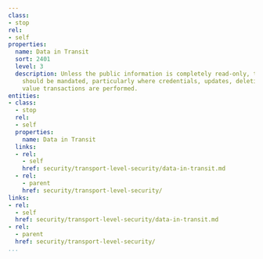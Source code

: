 ```yaml
---
class:
- stop
rel:
- self
properties:
  name: Data in Transit
  sort: 2401
  level: 3
  description: Unless the public information is completely read-only, the use of TLS
    should be mandated, particularly where credentials, updates, deletions, and any
    value transactions are performed.
entities:
- class:
  - stop
  rel:
  - self
  properties:
    name: Data in Transit
  links:
  - rel:
    - self
    href: security/transport-level-security/data-in-transit.md
  - rel:
    - parent
    href: security/transport-level-security/
links:
- rel:
  - self
  href: security/transport-level-security/data-in-transit.md
- rel:
  - parent
  href: security/transport-level-security/
...
```

